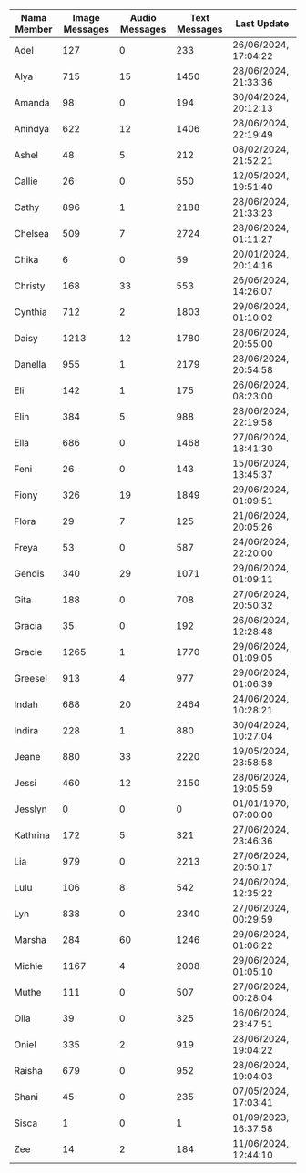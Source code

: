 | Nama Member | Image Messages | Audio Messages | Text Messages | Last Update |
| ------ | -------------- | -------------- | ------------- | ------------ |
| Adel | 127 | 0 | 233 | 26/06/2024, 17:04:22 |
| Alya | 715 | 15 | 1450 | 28/06/2024, 21:33:36 |
| Amanda | 98 | 0 | 194 | 30/04/2024, 20:12:13 |
| Anindya | 622 | 12 | 1406 | 28/06/2024, 22:19:49 |
| Ashel | 48 | 5 | 212 | 08/02/2024, 21:52:21 |
| Callie | 26 | 0 | 550 | 12/05/2024, 19:51:40 |
| Cathy | 896 | 1 | 2188 | 28/06/2024, 21:33:23 |
| Chelsea | 509 | 7 | 2724 | 28/06/2024, 01:11:27 |
| Chika | 6 | 0 | 59 | 20/01/2024, 20:14:16 |
| Christy | 168 | 33 | 553 | 26/06/2024, 14:26:07 |
| Cynthia | 712 | 2 | 1803 | 29/06/2024, 01:10:02 |
| Daisy | 1213 | 12 | 1780 | 28/06/2024, 20:55:00 |
| Danella | 955 | 1 | 2179 | 28/06/2024, 20:54:58 |
| Eli | 142 | 1 | 175 | 26/06/2024, 08:23:00 |
| Elin | 384 | 5 | 988 | 28/06/2024, 22:19:58 |
| Ella | 686 | 0 | 1468 | 27/06/2024, 18:41:30 |
| Feni | 26 | 0 | 143 | 15/06/2024, 13:45:37 |
| Fiony | 326 | 19 | 1849 | 29/06/2024, 01:09:51 |
| Flora | 29 | 7 | 125 | 21/06/2024, 20:05:26 |
| Freya | 53 | 0 | 587 | 24/06/2024, 22:20:00 |
| Gendis | 340 | 29 | 1071 | 29/06/2024, 01:09:11 |
| Gita | 188 | 0 | 708 | 27/06/2024, 20:50:32 |
| Gracia | 35 | 0 | 192 | 26/06/2024, 12:28:48 |
| Gracie | 1265 | 1 | 1770 | 29/06/2024, 01:09:05 |
| Greesel | 913 | 4 | 977 | 29/06/2024, 01:06:39 |
| Indah | 688 | 20 | 2464 | 24/06/2024, 10:28:21 |
| Indira | 228 | 1 | 880 | 30/04/2024, 10:27:04 |
| Jeane | 880 | 33 | 2220 | 19/05/2024, 23:58:58 |
| Jessi | 460 | 12 | 2150 | 28/06/2024, 19:05:59 |
| Jesslyn | 0 | 0 | 0 | 01/01/1970, 07:00:00 |
| Kathrina | 172 | 5 | 321 | 27/06/2024, 23:46:36 |
| Lia | 979 | 0 | 2213 | 27/06/2024, 20:50:17 |
| Lulu | 106 | 8 | 542 | 24/06/2024, 12:35:22 |
| Lyn | 838 | 0 | 2340 | 27/06/2024, 00:29:59 |
| Marsha | 284 | 60 | 1246 | 29/06/2024, 01:06:22 |
| Michie | 1167 | 4 | 2008 | 29/06/2024, 01:05:10 |
| Muthe | 111 | 0 | 507 | 27/06/2024, 00:28:04 |
| Olla | 39 | 0 | 325 | 16/06/2024, 23:47:51 |
| Oniel | 335 | 2 | 919 | 28/06/2024, 19:04:22 |
| Raisha | 679 | 0 | 952 | 28/06/2024, 19:04:03 |
| Shani | 45 | 0 | 235 | 07/05/2024, 17:03:41 |
| Sisca | 1 | 0 | 1 | 01/09/2023, 16:37:58 |
| Zee | 14 | 2 | 184 | 11/06/2024, 12:44:10 |

